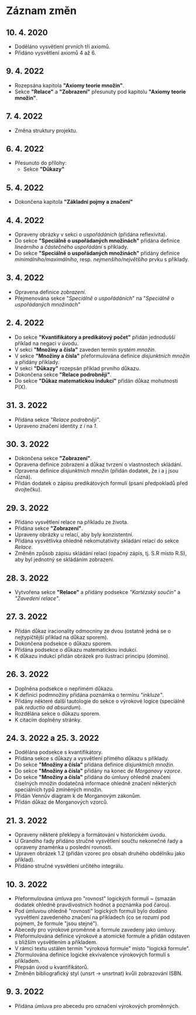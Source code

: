 # Záznam změn

## 10. 4. 2020
- Doděláno vysvětlení prvních tří axiomů.
- Přidáno vysvětlení axiomů 4 až 6.

## 9. 4. 2022
- Rozepsána kapitola **"Axiomy teorie množin"**.
- Sekce **"Relace"** a **"Zobrazení"** přesunuty pod kapitolu **"Axiomy teorie množin"**.

## 7. 4. 2022
- Změna struktury projektu.

## 6. 4. 2022
- Přesunuto do přílohy:
  - Sekce **"Důkazy"**

## 5. 4. 2022
- Dokončena kapitola **"Základní pojmy a značení"**

## 4. 4. 2022
- Opraveny obrázky v sekci o *uspořádáních* (přidána reflexivita).
- Do sekce **"Speciálně o uspořádaných množinách"** přidána definice *lineárního* a *částečného uspořádání* s příklady.
- Do sekce **"Speciálně o uspořádaných množinách"** přidány definice *minimálního/maximálního*, resp. *nejmenšího/největšího* prvku s příklady.

## 3. 4. 2022
- Opravena definice *zobrazení*.
- Přejmenována sekce "*Speciálně o uspořádáních*" na "*Speciálně o uspořádaných množinách*"

## 2. 4. 2022
- Do sekce **"Kvantifikátory a predikátový počet"** přidán jednodušší příklad na negaci v úvodu.
- V sekci **"Množiny a čísla"** zaveden termín *systém množin*.
- V sekce **"Množiny a čísla"** přeformulována definice *disjunktních množin* a přidány příklady.
- V sekci **"Důkazy"** rozepsán příklad prvního důkazu.
- Dokončena sekce **"Relace podrobněji"**.
- Do sekce **"Důkaz matematickou indukcí"** přidán důkaz mohutnosti P(X).

## 31. 3. 2022
- Přidána sekce *"Relace podrobněji"*.
- Upraveno značení identity z *i* na *1*.

## 30. 3. 2022
- Dokončena sekce **"Zobrazení"**.
- Opravena definice zobrazení a důkaz tvrzení o vlastnostech skládání.
- Opravena definice *disjunktních množin* (přidán dodatek, že i a j jsou různá).
- Přidán dodatek o zápisu predikátových formulí (psaní předpokladů před dvojtečku).

## 29. 3. 2022
- Přidáno vysvětlení relace na příkladu ze života.
- Přidána sekce **"Zobrazení"**.
- Upraveny obrázky u relací, aby byly konzistentní.
- Přidána vysvětlivka ohledně nekomutativity skládání relací do sekce *Relace*.
- Změněn způsob zápisu skládání relací (opačný zápis, tj. S.R místo R.S), aby byl jednotný se skládáním zobrazení.

## 28. 3. 2022
- Vytvořena sekce **"Relace"** a přidány podsekce *"Kartézský součin"* a *"Zavedení relace"*.

## 27. 3. 2022
- Přidán důkaz iracionality odmocniny ze dvou (ostatně jedná se o nejtypičtější příklad na důkaz sporem).
- Dokončena podsekce o důkazu sporem.
- Přidána podsekce o důkazu matematickou indukcí.
- K důkazu indukcí přidán obrázek pro ilustraci principu (domino).

## 26. 3. 2022
- Doplněna podsekce o nepřímém důkazu.
- K definici podmnožiny přidána poznámka o termínu *"inkluze"*.
- Přidány některé další tautologie do sekce o výrokové logice (speciálně pak *reductio ad absurdum*).
- Rozdělána sekce o důkazu sporem.
- K citacím doplněny stránky.

## 24. 3. 2022 a 25. 3. 2022
- Dodělána podsekce s kvantifikátory.
- Přidána sekce s důkazy a vysvětlení přímého důkazu s příklady.
- Do sekce **"Množiny a čísla"** přidána definice *disjunktních množin*.
- Do sekce **"Množiny a čísla"** přidány na konec *de Morganovy vzorce*.
- Do sekce **"Množiny a čísla"** přidána do úmluvy ohledně značení číselných množin dodatečná informace ohledně značení některých speciálních typů zmíněných množin.
- Přidán Vennův diagram k de Morganovým zákonům.
- Přidán důkaz de Morganových vzorců.

## 21. 3. 2022
- Opraveny některé překlepy a formátování v historickém úvodu.
- U Grandiho řady přidáno stručné vysvětlení součtu nekonečné řady a opraveny znaménka u poslední rovnosti.
- Upraven obrázek 1.2 (přidán vzorec pro obsah druhého obdélníku jako příklad).
- Přidáno stručné vysvětlení určitého integrálu.

## 10. 3. 2022
- Přeformulována úmluva pro "rovnost" logických formulí ~ (smazán dodatek ohledně pravdivostních hodnot a poznámka pod čarou).
- Pod úmluvou ohledně "rovnosti" logických formulí bylo dodáno vysvětlení zavedeného značení na příkladech (co se rozumí pod pojmem, že formule "jsou stejné").
- Abecedy pro výrokové proměnné a formule zavedeny jako úmluvy.
- Přeformulována definice výrokové a atomické formule a přidán odstaven s bližším vysvětlením a příkladem.
- V rámci textu ustálen termín "výroková formule" místo "logická formule".
- Zformulována definice logické ekvivalence výrokových formulí s příkladem.
- Přepsán úvod u kvantifikátorů.
- Změněn bibliografický styl (unsrt -> unsrtnat) kvůli zobrazování ISBN.

## 9. 3. 2022
- Přidána úmluva pro abecedu pro označení výrokových proměnných.